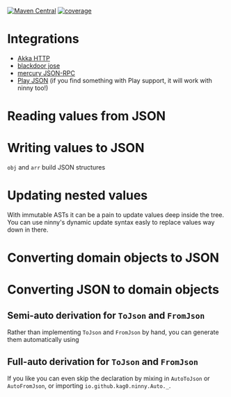 [![Maven Central](https://img.shields.io/maven-central/v/io.github.kag0/ninny_2.13?style=for-the-badge)](https://mvnrepository.com/artifact/io.github.kag0/ninny)
[![coverage](https://img.shields.io/badge/test%20coverage-%3E%2090%25-brightgreen?style=for-the-badge)](https://kag0.github.io/ninny-json/coverage)

<script>
  (function () {
    var links = document.querySelectorAll("link[href='http://gist-it.appspot.com/assets/embed.css'], link[href='http://gist-it.appspot.com/assets/prettify/prettify.css']");
    links.forEach(function (link, index) {
        console.log(index, link);
        link.parentNode.removeChild(link);
    }); 
}()); 
</script>

# Integrations

* [Akka HTTP](https://github.com/hseeberger/akka-http-json)
* [blackdoor jose](https://blackdoor.github.io/jose/)
* [mercury JSON-RPC](https://github.com/lightform-oss/mercury/tree/master/ninny)
* [Play JSON](play-compat) (if you find something with Play support, it will work with ninny too!)

# Reading values from JSON
<script src="https://gist-it.appspot.com/github/kag0/ninny-json/blob/master/ninny/test/src/io/github/kag0/ninny/userguide/Reading.scala?slice=7:62">If you're reading this, you should go to the userguide website at https://kag0.github.io/ninny-json/USERGUIDE </script>

# Writing values to JSON

<script src="https://gist-it.appspot.com/github/kag0/ninny-json/blob/master/ninny/test/src/io/github/kag0/ninny/userguide/Writing.scala?slice=8:23"></script>

`obj` and `arr` build JSON structures

<script src="https://gist-it.appspot.com/github/kag0/ninny-json/blob/master/ninny/test/src/io/github/kag0/ninny/userguide/Writing.scala?slice=25:47"></script>

# Updating nested values

With immutable ASTs it can be a pain to update values deep inside the tree.  
You can use ninny's dynamic update syntax easly to replace values way down in there.

<script src="https://gist-it.appspot.com/github/kag0/ninny-json/blob/master/ninny/test/src/io/github/kag0/ninny/userguide/Updating.scala?slice=4:17"></script>

# Converting domain objects to JSON

<script src="https://gist-it.appspot.com/github/kag0/ninny-json/blob/master/ninny/test/src/io/github/kag0/ninny/userguide/DomainTo.scala?slice=6:50"></script>

# Converting JSON to domain objects

<script src="https://gist-it.appspot.com/github/kag0/ninny-json/blob/master/ninny/test/src/io/github/kag0/ninny/userguide/DomainFrom.scala?slice=9:47"></script>

## Semi-auto derivation for `ToJson` and `FromJson`

Rather than implementing `ToJson` and `FromJson` by hand, you can generate them 
automatically using

<script src="https://gist-it.appspot.com/github/kag0/ninny-json/blob/master/ninny/test/src/io/github/kag0/ninny/userguide/SemiAuto.scala?slice=8:15"></script>

## Full-auto derivation for `ToJson` and `FromJson`

If you like you can even skip the declaration by mixing in `AutoToJson` or 
`AutoFromJson`, or importing `io.github.kag0.ninny.Auto._`.

<script src="https://gist-it.appspot.com/github/kag0/ninny-json/blob/master/ninny/test/src/io/github/kag0/ninny/userguide/FullAuto.scala?slice=7:17"></script>

